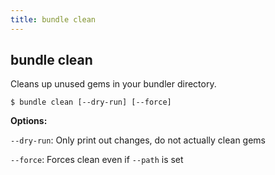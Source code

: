 ```yaml
---
title: bundle clean
---
```


## bundle clean

Cleans up unused gems in your bundler directory.

```
$ bundle clean [--dry-run] [--force]
```

**Options:**

`--dry-run`: Only print out changes, do not actually clean gems

`--force`: Forces clean even if `--path` is set
